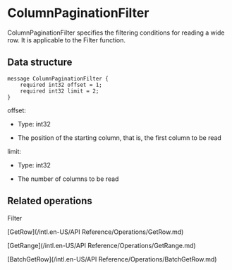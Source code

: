 # ColumnPaginationFilter

ColumnPaginationFilter specifies the filtering conditions for reading a wide row. It is applicable to the Filter function.

## Data structure

```language-protobuf
message ColumnPaginationFilter {
    required int32 offset = 1;
    required int32 limit = 2;
}

```

offset:

-   Type: int32

-   The position of the starting column, that is, the first column to be read


limit:

-   Type: int32

-   The number of columns to be read


## Related operations

Filter

[GetRow](/intl.en-US/API Reference/Operations/GetRow.md)

[GetRange](/intl.en-US/API Reference/Operations/GetRange.md)

[BatchGetRow](/intl.en-US/API Reference/Operations/BatchGetRow.md)

